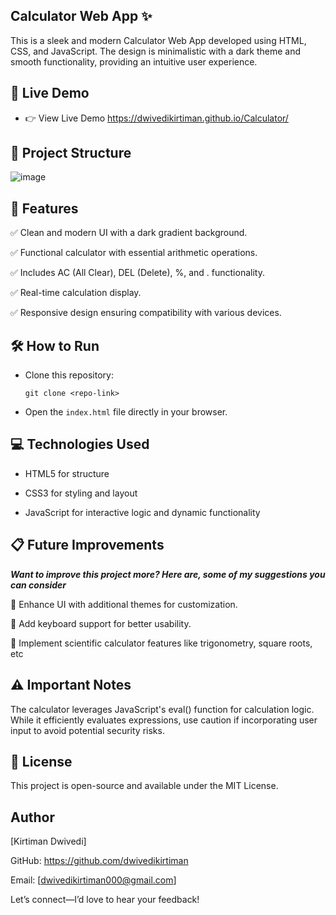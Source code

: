 ## Calculator Web App ✨

This is a sleek and modern Calculator Web App developed using HTML, CSS, and JavaScript. The design is minimalistic with a dark theme and smooth functionality, providing an intuitive user experience.

## 🚀 Live Demo   

- 👉 View Live Demo    https://dwivedikirtiman.github.io/Calculator/

## 📂 Project Structure
![image](https://github.com/user-attachments/assets/ace11b3a-b440-4829-8ded-fbd20d7aea9a)

## 🎯 Features

✅ Clean and modern UI with a dark gradient background.

✅ Functional calculator with essential arithmetic operations.

✅ Includes AC (All Clear), DEL (Delete), %, and . functionality.

✅ Real-time calculation display.

✅ Responsive design ensuring compatibility with various devices.

## 🛠️ How to Run

- Clone this repository:

   ```git clone <repo-link>```

- Open the ```index.html``` file directly in your browser.

## 💻 Technologies Used

- HTML5 for structure

- CSS3 for styling and layout

- JavaScript for interactive logic and dynamic functionality

## 📋 Future Improvements
***Want to improve this project more? Here are, some of my suggestions you can consider***

🔹 Enhance UI with additional themes for customization.

🔹 Add keyboard support for better usability.

🔹 Implement scientific calculator features like trigonometry, square roots, etc

## ⚠️ Important Notes

The calculator leverages JavaScript's eval() function for calculation logic. While it efficiently evaluates expressions, use caution if incorporating user input to avoid potential security risks.

## 📜 License

This project is open-source and available under the MIT License.

## Author

[Kirtiman Dwivedi]

GitHub: https://github.com/dwivedikirtiman

Email: [dwivedikirtiman000@gmail.com]

Let’s connect—I’d love to hear your feedback!
